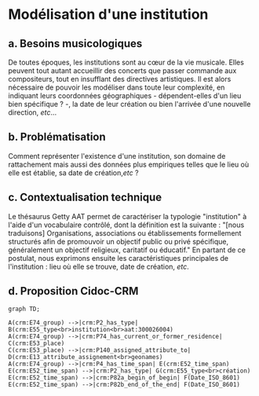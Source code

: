 # Modélisation d'une institution

## a. Besoins musicologiques

De toutes époques, les institutions sont au cœur de la vie musicale. Elles peuvent tout autant accueillir des concerts que passer commande aux compositeurs, tout en insufflant des directives artistiques. Il est alors nécessaire de pouvoir les modéliser dans toute leur complexité, en indiquant leurs coordonnées géographiques - dépendent-elles d'un lieu bien spécifique ? -, la date de leur création ou bien l'arrivée d'une nouvelle direction, _etc_... 

## b. Problématisation

Comment représenter l'existence d'une institution, son domaine de rattachement mais aussi des données plus empiriques telles que le lieu où elle est établie, sa date de création,_etc_ ?

## c. Contextualisation technique

Le thésaurus Getty AAT permet de caractériser la typologie "institution" à l'aide d'un vocabulaire contrôlé, dont la définition est la suivante : "[nous traduisons] Organisations, associations ou établissements formellement structurés afin de promouvoir un objectif public ou privé spécifique, généralement un objectif religieux, caritatif ou éducatif." En partant de ce postulat, nous exprimons ensuite les caractéristiques principales de l'institution : lieu où elle se trouve, date de création, _etc_.

## d. Proposition Cidoc-CRM

```mermaid
graph TD;

A(crm:E74_group) -->|crm:P2_has_type| B(crm:E55_type<br>institution<br>aat:300026004)
A(crm:E74_group) -->|crm:P74_has_current_or_former_residence| C(crm:E53_place)
C(crm:E53_place) -->|crm:P140_assigned_attribute_to| D(crm:E13_attribute_assignement<br>geonames)
A(crm:E74_group) -->|crm:P4_has_time_span| E(crm:E52_time_span)
E(crm:E52_time_span) -->|crm:P2_has_type| G(crm:E55_type<br>création)
E(crm:E52_time_span) -->|crm:P82a_begin_of_begin| F(Date_ISO_8601)
E(crm:E52_time_span) -->|crm:P82b_end_of_the_end| F(Date_ISO_8601)

```

